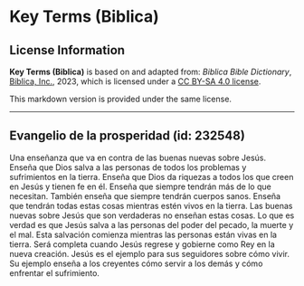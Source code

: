 # Key Terms (Biblica)

## License Information

**Key Terms (Biblica)** is based on and adapted from: _Biblica Bible Dictionary_, [Biblica, Inc.](https://www.biblica.com/), 2023, which is licensed under a [CC BY-SA 4.0 license](https://creativecommons.org/licenses/by-sa/4.0/legalcode.en).

This markdown version is provided under the same license.



--------------------------------

## Evangelio de la prosperidad (id: 232548)

Una enseñanza que va en contra de las buenas nuevas sobre Jesús. Enseña que Dios salva a las personas de todos los problemas y sufrimientos en la tierra. Enseña que Dios da riquezas a todos los que creen en Jesús y tienen fe en él. Enseña que siempre tendrán más de lo que necesitan. También enseña que siempre tendrán cuerpos sanos. Enseña que tendrán todas estas cosas mientras estén vivos en la tierra. Las buenas nuevas sobre Jesús que son verdaderas no enseñan estas cosas. Lo que es verdad es que Jesús salva a las personas del poder del pecado, la muerte y el mal. Esta salvación comienza mientras las personas están vivas en la tierra. Será completa cuando Jesús regrese y gobierne como Rey en la nueva creación. Jesús es el ejemplo para sus seguidores sobre cómo vivir. Su ejemplo enseña a los creyentes cómo servir a los demás y cómo enfrentar el sufrimiento.


